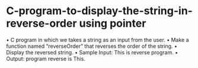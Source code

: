 # C-program-to-display-the-string-in-reverse-order using pointer
• C program in which we takes a string as an input from the user. 
• Make a function named “reverseOrder” that reverses the order of the string.
• Display the reversed string.
•	Sample Input: This is reverse program.
•	Output: program reverse is This.


